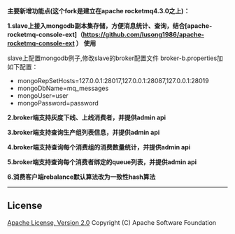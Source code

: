 
**主要新增功能点(这个fork是建立在apache rocketmq4.3.0之上)：**

**1.slave上接入mongodb副本集存储，方便消息统计、查询，结合[apache-rocketmq-console-ext]（https://github.com/lusong1986/apache-rocketmq-console-ext ） 使用**

slave上配置mongodb例子,修改slave的broker配置文件 broker-b.properties加如下配置：
* mongoRepSetHosts=127.0.0.1:28017,127.0.0.1:28087,127.0.0.1:28019
* mongoDbName=mq_messages
* mongoUser=user
* mongoPassword=password

**2.broker端支持灰度下线、上线消费者，并提供admin api**

**3.broker端支持查询生产组列表信息，并提供admin api**

**4.broker端支持查询每个消费组的消费数量统计，并提供admin api**

**5.broker端支持查询每个消费者绑定的queue列表，并提供admin api**

**6.消费客户端rebalance默认算法改为一致性hash算法**



----------
## License
[Apache License, Version 2.0](http://www.apache.org/licenses/LICENSE-2.0.html) Copyright (C) Apache Software Foundation
